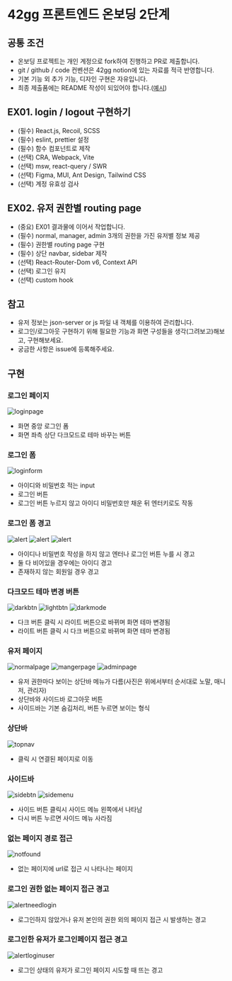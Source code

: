 # 42gg 프론트엔드 온보딩 2단계

## 공통 조건

- 온보딩 프로젝트는 개인 계정으로 fork하여 진행하고 PR로 제출합니다.
- git / github / code 컨벤션은 42gg notion에 있는 자료를 적극 반영합니다.
- 기본 기능 외 추가 기능, 디자인 구현은 자유입니다.
- 최종 제출품에는 README 작성이 되있어야 합니다.([예시](https://github.com/42organization/42gg.client/blob/main/README.md))

## EX01. login / logout 구현하기

- (필수) React.js, Recoil, SCSS
- (필수) eslint, prettier 설정
- (필수) 함수 컴포넌트로 제작
- (선택) CRA, Webpack, Vite
- (선택) msw, react-query / SWR
- (선택) Figma, MUI, Ant Design, Tailwind CSS
- (선택) 계정 유효성 검사

## EX02. 유저 권한별 routing page

- (중요) EX01 결과물에 이어서 작업합니다.
- (필수) normal, manager, admin 3개의 권한을 가진 유저별 정보 제공
- (필수) 권한별 routing page 구현
- (필수) 상단 navbar, sidebar 제작
- (선택) React-Router-Dom v6, Context API
- (선택) 로그인 유지
- (선택) custom hook

## 참고

- 유저 정보는 json-server or js 파일 내 객체를 이용하여 관리합니다.
- 로그인/로그아웃 구현하기 위해 필요한 기능과 화면 구성들을 생각(그려보고)해보고, 구현해보세요.
- 궁금한 사항은 issue에 등록해주세요.


## 구현

### 로그인 페이지
![loginpage](./screenshot/loginpage.png)
- 화면 중앙 로그인 폼
- 화면 좌측 상단 다크모드로 테마 바꾸는 버튼


### 로그인 폼
![loginform](./screenshot/loginform.png)
- 아이디와 비밀번호 적는 input
- 로그인 버튼
- 로그인 버튼 누르지 않고 아이디 비밀번호만 채운 뒤 엔터키로도 작동


### 로그인 폼 경고
![alert](./screenshot/alertid.png)
![alert](./screenshot/alertpw.png)
![alert](./screenshot/alertnotexist.png)
- 아이디나 비밀번호 작성을 하지 않고 엔터나 로그인 버튼 누를 시 경고
- 둘 다 비어있을 경우에는 아이디 경고
- 존재하지 않는 회원일 경우 경고


### 다크모드 테마 변경 버튼
![darkbtn](./screenshot/darkbtn.png)
![lightbtn](./screenshot/lightbtn.png)
![darkmode](./screenshot/darkmode.png)
- 다크 버튼 클릭 시 라이트 버튼으로 바뀌며 화면 테마 변경됨
- 라이트 버튼 클릭 시 다크 버튼으로 바뀌며 화면 테마 변경됨


### 유저 페이지
![normalpage](./screenshot/normalpage.png)
![mangerpage](./screenshot/managerpage.png)
![adminpage](./screenshot/adminpage.png)
- 유저 권한마다 보이는 상단바 메뉴가 다름(사진은 위에서부터 순서대로 노말, 매니저, 관리자)
- 상단바와 사이드바 로그아웃 버튼
- 사이드바는 기본 숨김처리, 버튼 누르면 보이는 형식


### 상단바
![topnav](./screenshot/topnav.png)
- 클릭 시 연결된 페이지로 이동


### 사이드바
![sidebtn](./screenshot/sidebtn.png)
![sidemenu](./screenshot/sidemenu.png)
- 사이드 버튼 클릭시 사이드 메뉴 왼쪽에서 나타남
- 다시 버튼 누르면 사이드 메뉴 사라짐


### 없는 페이지 경로 접근
![notfound](./screenshot/notfound.png)
- 없는 페이지에 url로 접근 시 나타나는 페이지


### 로그인 권한 없는 페이지 접근 경고
![alertneedlogin](./screenshot/alertneedlogin.png)
- 로그인하지 않았거나 유저 본인의 권한 외의 페이지 접근 시 발생하는 경고


### 로그인한 유저가 로그인페이지 접근 경고
![alertloginuser](./screenshot/alertloginuser.png)
- 로그인 상태의 유저가 로그인 페이지 시도할 때 뜨는 경고 

